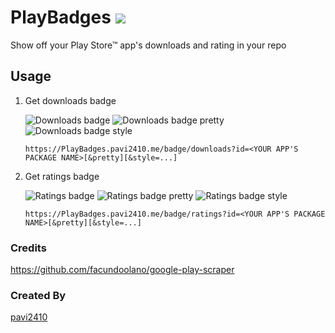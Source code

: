 # PlayBadges ![][stats badge]

Show off your Play Store™ app's downloads and rating in your repo

## Usage

1. Get downloads badge

    ![Downloads badge][downloads badge] ![Downloads badge pretty][downloads badge pretty] ![Downloads badge style][downloads badge style]

    ```
    https://PlayBadges.pavi2410.me/badge/downloads?id=<YOUR APP'S PACKAGE NAME>[&pretty][&style=...]
    ```

2. Get ratings badge

    ![Ratings badge][ratings badge] ![Ratings badge pretty][ratings badge pretty] ![Ratings badge style][ratings badge style]

    ```
    https://PlayBadges.pavi2410.me/badge/ratings?id=<YOUR APP'S PACKAGE NAME>[&pretty][&style=...]
    ```

### Credits
https://github.com/facundoolano/google-play-scraper

### Created By
[pavi2410](https://github.com/pavi2410)

[downloads badge]: https://PlayBadges.pavi2410.me/badge/downloads?id=appinventor.ai_pavitragolchha.VR
[downloads badge pretty]: https://PlayBadges.pavi2410.me/badge/downloads?id=appinventor.ai_pavitragolchha.VR&pretty
[downloads badge style]: https://PlayBadges.pavi2410.me/badge/downloads?id=appinventor.ai_pavitragolchha.VR&style=for-the-badge

[ratings badge]: https://PlayBadges.pavi2410.me/badge/ratings?id=appinventor.ai_pavitragolchha.VR
[ratings badge pretty]: https://PlayBadges.pavi2410.me/badge/ratings?id=appinventor.ai_pavitragolchha.VR&pretty
[ratings badge style]: https://PlayBadges.pavi2410.me/badge/ratings?id=appinventor.ai_pavitragolchha.VR&style=for-the-badge

[stats badge]: http://PlayBadges.pavi2410.me/stats
